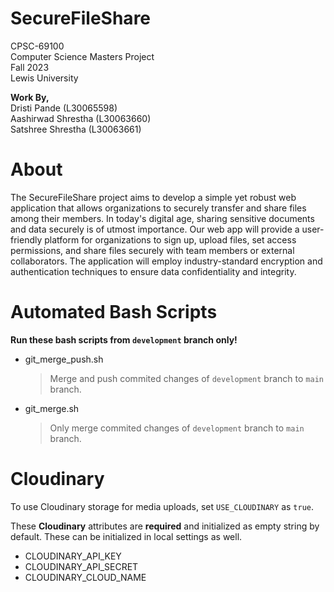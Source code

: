 # SecureFileShare

CPSC-69100
<br />
Computer Science Masters Project
<br />
Fall 2023
<br />
Lewis University

<strong>Work By,</strong>
<br />
Dristi Pande (L30065598)
<br />
Aashirwad Shrestha (L30063660)
<br />
Satshree Shrestha (L30063661)

# About

The SecureFileShare project aims to develop a simple yet robust web application that allows organizations to securely transfer and share files among their members. In today's digital age, sharing sensitive documents and data securely is of utmost importance. Our web app will provide a user-friendly platform for organizations to sign up, upload files, set access permissions, and share files securely with team members or external collaborators. The application will employ industry-standard encryption and authentication techniques to ensure data confidentiality and integrity.

# Automated Bash Scripts

<strong>Run these bash scripts from `development` branch only!</strong>

- git_merge_push.sh
  > Merge and push commited changes of `development` branch to `main` branch.
- git_merge.sh
  > Only merge commited changes of `development` branch to `main` branch.

# Cloudinary

To use Cloudinary storage for media uploads, set `USE_CLOUDINARY` as `true`.

These <b>Cloudinary</b> attributes are <b>required</b> and initialized as empty string by default. These can be initialized in local settings as well.

- CLOUDINARY_API_KEY
- CLOUDINARY_API_SECRET
- CLOUDINARY_CLOUD_NAME

